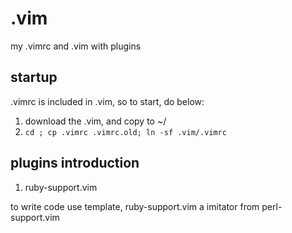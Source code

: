 .vim
====

my .vimrc and .vim with plugins


## startup

  .vimrc is included in .vim, so to start, do below:

  1. download the .vim, and copy to ~/
  2. `cd ; cp .vimrc .vimrc.old; ln -sf .vim/.vimrc`

## plugins introduction 

  1. ruby-support.vim

  to write code use template, ruby-support.vim a imitator from perl-support.vim


